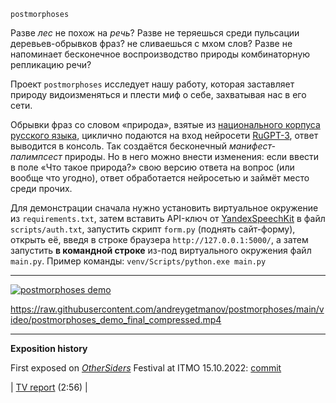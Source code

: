 `postmorphoses`

Разве *лес* не похож на *речь*?
Разве не теряешься среди пульсации деревьев-обрывков фраз? не сливаешься с мхом слов?
Разве не напоминает бесконечное воспроизводство природы комбинаторную репликацию речи?

Проект `postmorphoses` исследует нашу работу, которая заставляет природу видоизменяться и плести миф о себе, захватывая нас в его сети.

Обрывки фраз со словом «природа», взятые из [национального корпуса русского языка](https://ruscorpora.ru/), циклично подаются на вход нейросети [RuGPT-3](https://huggingface.co/sberbank-ai/rugpt3medium_based_on_gpt2), ответ выводится в консоль. Так создаётся бесконечный *манифест-палимпсест* природы. Но в него можно внести изменения: если ввести в поле «Что такое природа?» свою версию ответа на вопрос (или вообще что угодно), ответ обработается нейросетью и займёт место среди прочих.

Для демонстрации сначала нужно установить виртуальное окружение из `requirements.txt`, затем вставить API-ключ от [YandexSpeechKit](https://cloud.yandex.ru/services/speechkit) в файл `scripts/auth.txt`, запустить скрипт `form.py` (поднять сайт-форму), открыть её, введя в строке браузера `http://127.0.0.1:5000/`, а затем запустить **в командной строке** из-под виртуального окружения файл `main.py`. Пример команды:
`venv/Scripts/python.exe main.py`

---

[![postmorphoses demo](http://img.youtube.com/vi/Htbzcj6OevE/0.jpg)](http://www.youtube.com/watch?v=Htbzcj6OevE)

https://raw.githubusercontent.com/andreygetmanov/postmorphoses/main/video/postmorphoses_demo_final_compressed.mp4

---

**Exposition history**

First exposed on [*OtherSiders*](https://othersiders.space/) Festival at ITMO 15.10.2022: [commit](https://github.com/andreygetmanov/postmorphoses/tree/e01e5eb90da39c74704ae84e785725896b58f81b) 

| [TV report](https://www.youtube.com/watch?v=j546fPJ99d4) (2:56) |
